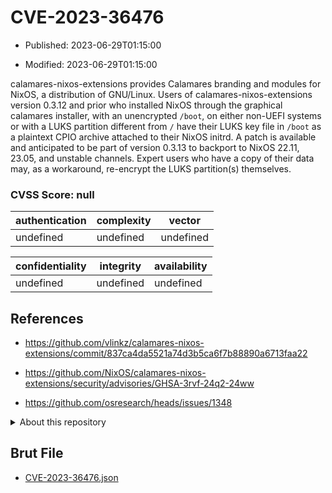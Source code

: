 # CVE-2023-36476

- Published: 2023-06-29T01:15:00

- Modified: 2023-06-29T01:15:00

calamares-nixos-extensions provides Calamares branding and modules for NixOS, a distribution of GNU/Linux. Users of calamares-nixos-extensions version 0.3.12 and prior who installed NixOS through the graphical calamares installer, with an unencrypted `/boot`, on either non-UEFI systems or with a LUKS partition different from `/` have their LUKS key file in `/boot` as a plaintext CPIO archive attached to their NixOS initrd. A patch is available and anticipated to be part of version 0.3.13 to backport to NixOS 22.11, 23.05, and unstable channels. Expert users who have a copy of their data may, as a workaround, re-encrypt the LUKS partition(s) themselves.

### CVSS Score: **null**

| authentication | complexity | vector |
| --- | --- | --- |
| undefined | undefined | undefined |

| confidentiality | integrity | availability |
| --- | --- | --- |
| undefined | undefined | undefined |

## References

* https://github.com/vlinkz/calamares-nixos-extensions/commit/837ca4da5521a74d3b5ca6f7b88890a6713faa22

* https://github.com/NixOS/calamares-nixos-extensions/security/advisories/GHSA-3rvf-24q2-24ww

* https://github.com/osresearch/heads/issues/1348

<details>
<summary>About this repository</summary> 

  This repository is part of the project [Live Hack CVE](https://github.com/Live-Hack-CVE). Main website can be found [www.live-hack.org](https://www.live-hack.org) 
  
  Made by [Sn0wAlice](https://github.com/Sn0wAlice) for the people that care about security and need to have a feed of the latest CVEs. Hope you enjoy it, don't forget to star the repo and follow me on [Twitter](https://twitter.com/Sn0wAlice) and [Github](https://github.com/Sn0wAlice). And that is my [personnal website](https://www.alice-snow.me/)

  - [Home Page](https://github.com/Live-Hack-CVE)
  - [Framework](https://github.com/Live-Hack-CVE/cve-framework)
  - [CVE database](https://github.com/Live-Hack-CVE/full_database)
  - [Changelog](https://github.com/Live-Hack-CVE/Changelog)
</details>

## Brut File

* [CVE-2023-36476.json](https://raw.githubusercontent.com/Live-Hack-CVE/full_database/main/cves/2023/CVE-2023-36476.json)

